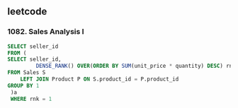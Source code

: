 ## leetcode 
### 1082. Sales Analysis I

```sql
SELECT seller_id
FROM (
SELECT seller_id,
         DENSE_RANK() OVER(ORDER BY SUM(unit_price * quantity) DESC) rnk
FROM Sales S    
    LEFT JOIN Product P ON S.product_id = P.product_id 
GROUP BY 1 
 )a
 WHERE rnk = 1 
```

